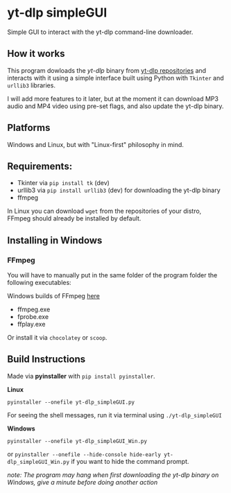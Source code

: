 # yt-dlp simpleGUI
Simple GUI to interact with the yt-dlp command-line downloader.

## How it works
This program dowloads the *yt-dlp* binary from [yt-dlp repositories](https://github.com/yt-dlp/yt-dlp) and interacts with it using a simple interface built using Python with `Tkinter` and `urllib3` libraries.

I will add more features to it later, but at the moment it can download MP3 audio and MP4 video using pre-set flags, and also update the yt-dlp binary.

## Platforms
Windows and Linux, but with "Linux-first" philosophy in mind.

## Requirements:

- Tkinter via `pip install tk` (dev)
- urllib3 via `pip install urllib3` (dev) for downloading the yt-dlp binary
- ffmpeg

In Linux you can download `wget` from the repositories of your distro, FFmpeg should already be installed by default.

## Installing in Windows

### FFmpeg
You will have to manually put in the same folder of the program folder the following executables:

Windows builds of FFmpeg [here](https://ffmpeg.org/download.html)

- ffmpeg.exe
- fprobe.exe
- ffplay.exe

Or install it via `chocolatey` or `scoop`.

## Build Instructions

Made via **pyinstaller** with `pip install pyinstaller`.

**Linux**

`pyinstaller --onefile yt-dlp_simpleGUI.py`

For seeing the shell messages, run it via terminal using `./yt-dlp_simpleGUI`

**Windows**

`pyinstaller --onefile yt-dlp_simpleGUI_Win.py`

or `pyinstaller --onefile --hide-console hide-early yt-dlp_simpleGUI_Win.py` if you want to hide the command prompt.

*note: The program may hang when first downloading the yt-dlp binary on Windows, give a minute before doing another action*
